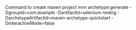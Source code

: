 Command to create maven project 
mvn archetype:generate -DgroupId=com.example -DartifactId=selenium-testng -DarchetypeArtifactId=maven-archetype-quickstart -DinteractiveMode=false
